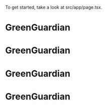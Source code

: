 

To get started, take a look at src/app/page.tsx.
 # GreenGuardian
# GreenGuardian
# GreenGuardian
# GreenGuardian
